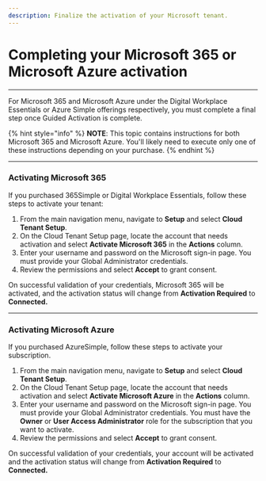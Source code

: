```yaml
---
description: Finalize the activation of your Microsoft tenant.
---
```


# Completing your Microsoft 365 or Microsoft Azure activation

***

For Microsoft 365 and Microsoft Azure under the Digital Workplace Essentials or Azure Simple offerings respectively, you must complete a final step once Guided Activation is complete.

{% hint style="info" %}
**NOTE**: This topic contains instructions for both Microsoft 365 and Microsoft Azure. You'll likely need to execute only one of these instructions depending on your purchase.
{% endhint %}

***

### Activating Microsoft 365

If you purchased 365Simple or Digital Workplace Essentials, follow these steps to activate your tenant:

1. From the main navigation menu, navigate to **Setup** and select **Cloud Tenant Setup**.
2. On the Cloud Tenant Setup page, locate the account that needs activation and select **Activate Microsoft 365** in the **Actions** column.
3. Enter your username and password on the Microsoft sign-in page. You must provide your Global Administrator credentials.
4. Review the permissions and select **Accept** to grant consent.

On successful validation of your credentials, Microsoft 365 will be activated, and the activation status will change from **Activation Required** to **Connected.**

***

### Activating Microsoft Azure

If you purchased AzureSimple, follow these steps to activate your subscription.

1. From the main navigation menu, navigate to **Setup** and select **Cloud Tenant Setup**.
2. On the Cloud Tenant Setup page, locate the account that needs activation and select **Activate Microsoft Azure** in the **Actions** column.
3. Enter your username and password on the Microsoft sign-in page. You must provide your Global Administrator credentials. You must have the **Owner** or **User Access Administrator** role for the subscription that you want to activate.
4. Review the permissions and select **Accept** to grant consent.

On successful validation of your credentials, your account will be activated and the activation status will change from **Activation Required** to **Connected.**
